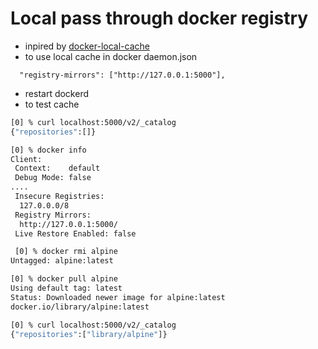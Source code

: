 # Local pass through docker registry

* inpired by [docker-local-cache](https://github.com/techmaniack/docker-local-cache)
* to use local cache in docker daemon.json
```
  "registry-mirrors": ["http://127.0.0.1:5000"],
```
* restart dockerd 
* to test cache
```bash
[0] % curl localhost:5000/v2/_catalog
{"repositories":[]}

[0] % docker info                    
Client:
 Context:    default
 Debug Mode: false
....
 Insecure Registries:
  127.0.0.0/8
 Registry Mirrors:
  http://127.0.0.1:5000/
 Live Restore Enabled: false

 [0] % docker rmi alpine
Untagged: alpine:latest

[0] % docker pull alpine             
Using default tag: latest
Status: Downloaded newer image for alpine:latest
docker.io/library/alpine:latest

[0] % curl localhost:5000/v2/_catalog
{"repositories":["library/alpine"]}

```